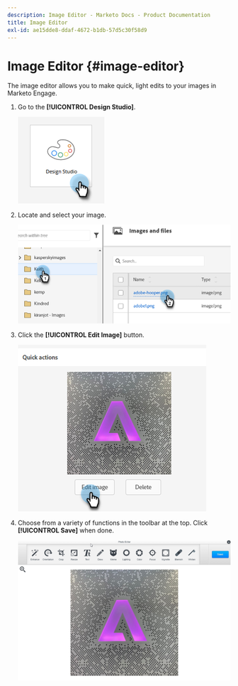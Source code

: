 ```yaml
---
description: Image Editor - Marketo Docs - Product Documentation
title: Image Editor
exl-id: ae15dde8-ddaf-4672-b1db-57d5c30f58d9
---
```

# Image Editor {#image-editor}

The image editor allows you to make quick, light edits to your images in Marketo Engage.

1. Go to the **[!UICONTROL Design Studio]**.

   ![](assets/image-editor-1.png)

1. Locate and select your image.

   ![](assets/image-editor-2.png)

1. Click the **[!UICONTROL Edit Image]** button.

   ![](assets/image-editor-3.png)

1. Choose from a variety of functions in the toolbar at the top. Click **[!UICONTROL Save]** when done.

   ![](assets/image-editor-4.png)
